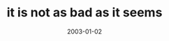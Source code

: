 ---
layout: base.njk
title : 'it is not as bad as it seems' 
view_title : 'it is not as bad as it seems' 
year : '2003' 
date : '2003-01-02' 
img_file : '/drawing/neverasbadasitseems.png' 
html_file : 'neverasbadasitseems' 
next_html : 'whywasilefthere.html' 
year_order : '1' 
permalink : "title/{{html_file}}.html"
---